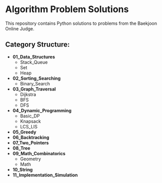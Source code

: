 # Algorithm Problem Solutions

This repository contains Python solutions to problems from the Baekjoon Online Judge.

## Category Structure:

- **01_Data_Structures**
    - Stack_Queue
    - Set
    - Heap
- **02_Sorting_Searching**
    - Binary_Search
- **03_Graph_Traversal**
    - Dijkstra
    - BFS
    - DFS
- **04_Dynamic_Programming**
    - Basic_DP
    - Knapsack
    - LCS_LIS
- **05_Greedy**
- **06_Backtracking**
- **07_Two_Pointers**
- **08_Tree**
- **09_Math_Combinatorics**
    - Geometry
    - Math
- **10_String**
- **11_Implementation_Simulation**
